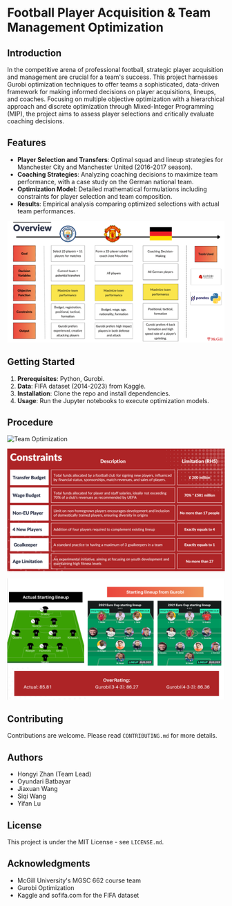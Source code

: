 # Football Player Acquisition & Team Management Optimization

## Introduction
In the competitive arena of professional football, strategic player acquisition and management are crucial for a team's success. This project harnesses Gurobi optimization techniques to offer teams a sophisticated, data-driven framework for making informed decisions on player acquisitions, lineups, and coaches. Focusing on multiple objective optimization with a hierarchical approach and discrete optimization through Mixed-Integer Programming (MIP), the project aims to assess player selections and critically evaluate coaching decisions.


## Features
- **Player Selection and Transfers**: Optimal squad and lineup strategies for Manchester City and Manchester United (2016-2017 season).
- **Coaching Strategies**: Analyzing coaching decisions to maximize team performance, with a case study on the German national team.
- **Optimization Model**: Detailed mathematical formulations including constraints for player selection and team composition.
- **Results**: Empirical analysis comparing optimized selections with actual team performances.

![Team Optimization](s1.png "Team Optimization Strategy")

## Getting Started
1. **Prerequisites**: Python, Gurobi.
2. **Data**: FIFA dataset (2014-2023) from Kaggle.
3. **Installation**: Clone the repo and install dependencies.
4. **Usage**: Run the Jupyter notebooks to execute optimization models.

## Procedure

![Team Optimization](s2.png "objective")

![Team Optimization](s3.png "Team Optimization Strategy")

![Team Optimization](s4.png "Team Optimization Strategy")


## Contributing
Contributions are welcome. Please read `CONTRIBUTING.md` for more details.

## Authors
- Hongyi Zhan (Team Lead)
- Oyundari Batbayar
- Jiaxuan Wang
- Siqi Wang
- Yifan Lu

## License
This project is under the MIT License - see `LICENSE.md`.

## Acknowledgments
- McGill University's MGSC 662 course team
- Gurobi Optimization
- Kaggle and sofifa.com for the FIFA dataset
